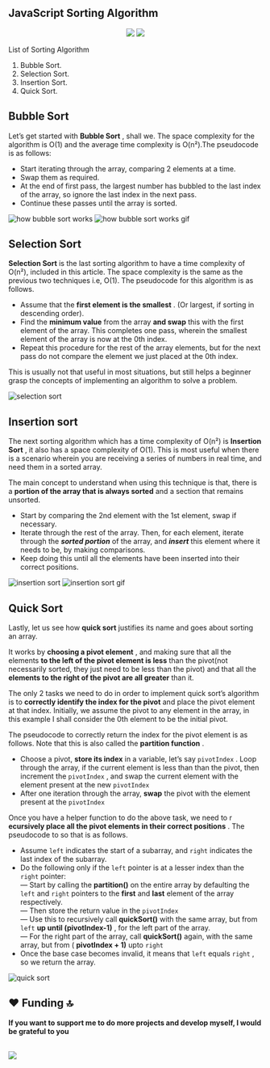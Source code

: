 ## JavaScript Sorting Algorithm

<p align="center">
<img src="https://img.shields.io/badge/JavaScript-F7DF1E?style=for-the-badge&logo=javascript&logoColor=black" />
<img src="https://img.shields.io/badge/Javascript-323330?style=for-the-badge&logo=javascript&logoColor=F7DF1E" /> 
</p>

List of Sorting Algorithm

 1. Bubble Sort.
 3. Selection Sort.
 4. Insertion Sort.
 6. Quick Sort.

## Bubble Sort
Let’s get started with  **Bubble Sort** , shall we. The space complexity for the algorithm is O(1) and the average time complexity is O(n²).The pseudocode is as follows:

-   Start iterating through the array, comparing 2 elements at a time.
-   Swap them as required.
-   At the end of first pass, the largest number has bubbled to the last index of the array, so ignore the last index in the next pass.
-   Continue these passes until the array is sorted.

![how bubble sort works](https://camo.githubusercontent.com/695d43f00a5e85ed337f5c11fc455815a343632dc8d3dcd227445eafa0ad3287/687474703a2f2f7777772e6f70656e746563686775696465732e636f6d2f696d616765732f686f77746f2f686f77746f5f353130312e706e67)
![how bubble sort works gif](https://upload.wikimedia.org/wikipedia/commons/c/c8/Bubble-sort-example-300px.gif)

## Selection Sort
**Selection Sort** is the last sorting algorithm to have a time complexity of O(n²), included in this article. The space complexity is the same as the previous two techniques i.e, O(1). The pseudocode for this algorithm is as follows.

-   Assume that the  **first element is the smallest** . (Or largest, if sorting in descending order).
-   Find the  **minimum value** from the array  **and swap** this with the first element of the array. This completes one pass, wherein the smallest element of the array is now at the 0th index.
-   Repeat this procedure for the rest of the array elements, but for the next pass do not compare the element we just placed at the 0th index.

This is usually not that useful in most situations, but still helps a beginner grasp the concepts of implementing an algorithm to solve a problem.

![selection sort](https://i.stack.imgur.com/DYIRO.gif)

## Insertion sort
The next sorting algorithm which has a time complexity of O(n²) is  **Insertion Sort** , it also has a space complexity of O(1). This is most useful when there is a scenario wherein you are receiving a series of numbers in real time, and need them in a sorted array.

The main concept to understand when using this technique is that, there is a  **portion of the array that is always sorted** and a section that remains unsorted.

-   Start by comparing the 2nd element with the 1st element, swap if necessary.
-   Iterate through the rest of the array. Then, for each element, iterate through the  **_sorted portion_** of the array, and  **_insert_** this element where it needs to be, by making comparisons.
-   Keep doing this until all the elements have been inserted into their correct positions.

![insertion sort](https://media.geeksforgeeks.org/wp-content/uploads/insertionsort.png)
![insertion sort gif](https://upload.wikimedia.org/wikipedia/commons/0/0f/Insertion-sort-example-300px.gif)

## Quick Sort

Lastly, let us see how  **quick sort** justifies its name and goes about sorting an array.

It works by  **choosing a pivot element** , and making sure that all the elements  **to the left of the pivot element is less** than the pivot(not necessarily sorted, they just need to be less than the pivot) and that all the  **elements to the right of the pivot are all greater** than it.

The only 2 tasks we need to do in order to implement quick sort’s algorithm is to  **correctly identify the index for the pivot** and place the pivot element at that index. Initially, we assume the pivot to any element in the array, in this example I shall consider the 0th element to be the initial pivot.

The pseudocode to correctly return the index for the pivot element is as follows. Note that this is also called the  **partition function** .

-   Choose a pivot,  **store its index** in a variable, let’s say  `pivotIndex` . Loop through the array, if the current element is less than than the pivot, then increment the  `pivotIndex` , and swap the current element with the element present at the new  `pivotIndex`
-   After one iteration through the array,  **swap** the pivot with the element present at the  `pivotIndex`

Once you have a helper function to do the above task, we need to r  **ecursively place all the pivot elements in their correct positions** . The pseudocode to so that is as follows.

-   Assume  `left` indicates the start of a subarray, and  `right` indicates the last index of the subarray.
-   Do the following only if the  `left` pointer is at a lesser index than the  `right` pointer:  
    — Start by calling the  **partition()** on the entire array by defaulting the  `left` and  `right` pointers to the  **first** and  **last** element of the array respectively.  
    — Then store the return value in the  `pivotIndex`  
    — Use this to recursively call  **quickSort()** with the same array, but from  `left` **up until (pivotIndex-1)** , for the left part of the array.  
    — For the right part of the array, call  **quickSort()** again, with the same array, but from (  **pivotIndex + 1)** upto  `right`
-   Once the base case becomes invalid, it means that  `left` equals  `right` , so we return the array.

![quick sort](https://stackabuse.s3.amazonaws.com/media/quicksort-in-javascript-1.jpg)

## ❤ Funding 🔝
**If you want to support me to do more projects and develop myself, I would be grateful to you** 

<br>

<a href="https://ko-fi.com/b3ns44d" target="_blank">
<img src="https://img.shields.io/badge/Ko--fi-F16061?style=for-the-badge&logo=ko-fi&logoColor=white"/>
</a>